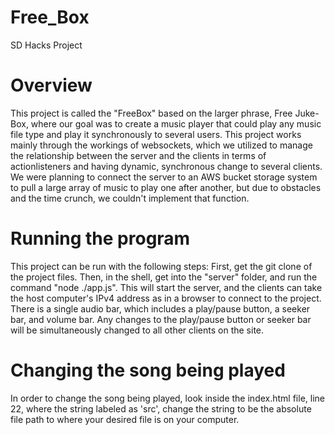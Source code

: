 # Free_Box
SD Hacks Project

# Overview
This project is called the "FreeBox" based on the larger phrase, Free Juke-Box, where our goal was to create a music player that could play any music file type and play it synchronously to several users.
This project works mainly through the workings of websockets, which we utilized to manage the relationship between the server and the clients in terms of actionlisteners and having dynamic, synchronous change to several clients. We were planning to connect the server to an AWS bucket storage system to pull a large array of music to play one after another, but due to obstacles and the time crunch, we couldn't implement that function.

# Running the program
This project can be run with the following steps: First, get the git clone of the project files. Then, in the shell, get into the "server" folder, and run the command "node ./app.js". This will start the server, and the clients can take the host computer's IPv4 address as in a browser to connect to the project. There is a single audio bar, which includes a play/pause button, a seeker bar, and volume bar. Any changes to the play/pause button or seeker bar will be simultaneously changed to all other clients on the site.

# Changing the song being played
In order to change the song being played, look inside the index.html file, line 22, where the string labeled as 'src', change the string to be the absolute file path to where your desired file is on your computer.